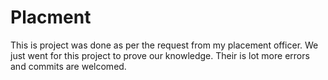 # Placment
This is project was done as per the request from my placement officer. We just went for this project to prove our knowledge. Their is lot more errors and commits are welcomed.
